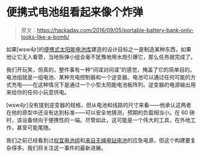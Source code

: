 # 便携式电池组看起来像个炸弹

> 原文：<https://hackaday.com/2016/09/05/portable-battery-bank-only-looks-like-a-bomb/>

如果[wsw4jr]的[便携式太阳能电池库](https://imgur.com/gallery/b8Jpi)建造的设计目标之一是制造某种东西，如果他让它无人看管，当地拆弹小组会毫不犹豫地用水炮引爆它，那么任务就完成了。

我们开玩笑，但真的，整件事有一种“间谍对间谍”的感觉，掩盖了它的简单目的。电池组就是一组电池、某种充电控制器和一个逆变器。电池可以通过任何可能的方式充电——在这种情况下是通过一个小型太阳能电池板阵列。逆变器的电源输出用来给你的任何小玩意供电。

[wsw4jr]没有提到逆变器的规格，但从电池和线路的尺寸来看——他承认这两者在他的原型中还没有达到标准——可以安全地猜测，预期的负载相当小。在 60 磅时，该设备倾向于便携性的一端。尽管如此，这可能是一个伟大的工具，在外地工作，甚至可能尾随。

我们之前已经看到过[权宜电池组](http://hackaday.com/2015/12/17/gutted-usb-power-packs-run-your-tv/)和[来自无绳电钻电池](http://hackaday.com/2015/01/31/emergency-power-based-on-cordless-drill-batteries/)的应急电源，但这个构建要复杂得多。我们将关注这一事件的最新进展。
